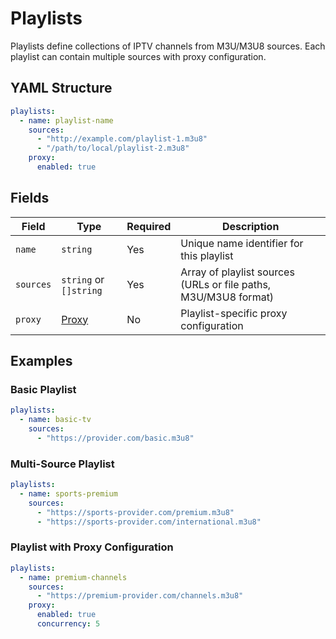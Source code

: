 # Playlists

Playlists define collections of IPTV channels from M3U/M3U8 sources. Each playlist can contain multiple sources with proxy configuration.

## YAML Structure

```yaml
playlists:
  - name: playlist-name
    sources:
      - "http://example.com/playlist-1.m3u8"
      - "/path/to/local/playlist-2.m3u8"
    proxy:
      enabled: true
```

## Fields

| Field     | Type                   | Required | Description                                                     |
|-----------|------------------------|----------|-----------------------------------------------------------------|
| `name`    | `string`               | Yes      | Unique name identifier for this playlist                        |
| `sources` | `string` or `[]string` | Yes      | Array of playlist sources (URLs or file paths, M3U/M3U8 format) |
| `proxy`   | [Proxy](./proxy.md)    | No       | Playlist-specific proxy configuration                           |

## Examples

### Basic Playlist

```yaml
playlists:
  - name: basic-tv
    sources:
      - "https://provider.com/basic.m3u8"
```

### Multi-Source Playlist

```yaml
playlists:
  - name: sports-premium
    sources:
      - "https://sports-provider.com/premium.m3u8"
      - "https://sports-provider.com/international.m3u8"
```

### Playlist with Proxy Configuration

```yaml
playlists:
  - name: premium-channels
    sources:
      - "https://premium-provider.com/channels.m3u8"
    proxy:
      enabled: true
      concurrency: 5
```
